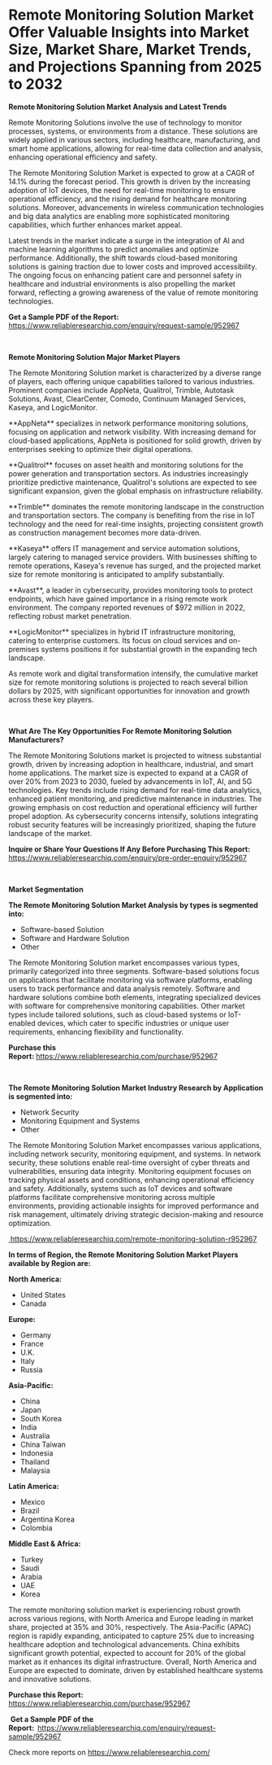 <p><h1>Remote Monitoring Solution Market Offer Valuable Insights into Market Size, Market Share, Market Trends, and Projections Spanning from 2025 to 2032</h1></p><p><strong>Remote Monitoring Solution Market Analysis and Latest Trends</strong></p>
<p><p>Remote Monitoring Solutions involve the use of technology to monitor processes, systems, or environments from a distance. These solutions are widely applied in various sectors, including healthcare, manufacturing, and smart home applications, allowing for real-time data collection and analysis, enhancing operational efficiency and safety.</p><p>The Remote Monitoring Solution Market is expected to grow at a CAGR of 14.1% during the forecast period. This growth is driven by the increasing adoption of IoT devices, the need for real-time monitoring to ensure operational efficiency, and the rising demand for healthcare monitoring solutions. Moreover, advancements in wireless communication technologies and big data analytics are enabling more sophisticated monitoring capabilities, which further enhances market appeal.</p><p>Latest trends in the market indicate a surge in the integration of AI and machine learning algorithms to predict anomalies and optimize performance. Additionally, the shift towards cloud-based monitoring solutions is gaining traction due to lower costs and improved accessibility. The ongoing focus on enhancing patient care and personnel safety in healthcare and industrial environments is also propelling the market forward, reflecting a growing awareness of the value of remote monitoring technologies.</p></p>
<p><strong>Get a Sample PDF of the Report:&nbsp;</strong> <a href="https://www.reliableresearchiq.com/enquiry/request-sample/952967?utm_campaign=3283&utm_medium=2&utm_source=Github&utm_content=ia&utm_term=06032025&utm_id=remote-monitoring-solution">https://www.reliableresearchiq.com/enquiry/request-sample/952967</a></p>
<p>&nbsp;</p>
<p><strong>Remote Monitoring Solution Major Market Players</strong></p>
<p><p>The Remote Monitoring Solution market is characterized by a diverse range of players, each offering unique capabilities tailored to various industries. Prominent companies include AppNeta, Qualitrol, Trimble, Autotask Solutions, Avast, ClearCenter, Comodo, Continuum Managed Services, Kaseya, and LogicMonitor.</p><p>**AppNeta** specializes in network performance monitoring solutions, focusing on application and network visibility. With increasing demand for cloud-based applications, AppNeta is positioned for solid growth, driven by enterprises seeking to optimize their digital operations.</p><p>**Qualitrol** focuses on asset health and monitoring solutions for the power generation and transportation sectors. As industries increasingly prioritize predictive maintenance, Qualitrol's solutions are expected to see significant expansion, given the global emphasis on infrastructure reliability.</p><p>**Trimble** dominates the remote monitoring landscape in the construction and transportation sectors. The company is benefiting from the rise in IoT technology and the need for real-time insights, projecting consistent growth as construction management becomes more data-driven.</p><p>**Kaseya** offers IT management and service automation solutions, largely catering to managed service providers. With businesses shifting to remote operations, Kaseya's revenue has surged, and the projected market size for remote monitoring is anticipated to amplify substantially.</p><p>**Avast**, a leader in cybersecurity, provides monitoring tools to protect endpoints, which have gained importance in a rising remote work environment. The company reported revenues of $972 million in 2022, reflecting robust market penetration.</p><p>**LogicMonitor** specializes in hybrid IT infrastructure monitoring, catering to enterprise customers. Its focus on cloud services and on-premises systems positions it for substantial growth in the expanding tech landscape.</p><p>As remote work and digital transformation intensify, the cumulative market size for remote monitoring solutions is projected to reach several billion dollars by 2025, with significant opportunities for innovation and growth across these key players.</p></p>
<p>&nbsp;</p>
<p><strong>What Are The Key Opportunities For Remote Monitoring Solution Manufacturers?</strong></p>
<p><p>The Remote Monitoring Solutions market is projected to witness substantial growth, driven by increasing adoption in healthcare, industrial, and smart home applications. The market size is expected to expand at a CAGR of over 20% from 2023 to 2030, fueled by advancements in IoT, AI, and 5G technologies. Key trends include rising demand for real-time data analytics, enhanced patient monitoring, and predictive maintenance in industries. The growing emphasis on cost reduction and operational efficiency will further propel adoption. As cybersecurity concerns intensify, solutions integrating robust security features will be increasingly prioritized, shaping the future landscape of the market.</p></p>
<p><strong>Inquire or Share Your Questions If Any Before Purchasing This Report:</strong> <a href="https://www.reliableresearchiq.com/enquiry/pre-order-enquiry/952967?utm_campaign=3283&utm_medium=2&utm_source=Github&utm_content=ia&utm_term=06032025&utm_id=remote-monitoring-solution">https://www.reliableresearchiq.com/enquiry/pre-order-enquiry/952967</a></p>
<p>&nbsp;</p>
<p><strong>Market Segmentation</strong></p>
<p><strong>The Remote Monitoring Solution Market Analysis by types is segmented into:</strong></p>
<p><ul><li>Software-based Solution</li><li>Software and Hardware Solution</li><li>Other</li></ul></p>
<p><p>The Remote Monitoring Solution market encompasses various types, primarily categorized into three segments. Software-based solutions focus on applications that facilitate monitoring via software platforms, enabling users to track performance and data analysis remotely. Software and hardware solutions combine both elements, integrating specialized devices with software for comprehensive monitoring capabilities. Other market types include tailored solutions, such as cloud-based systems or IoT-enabled devices, which cater to specific industries or unique user requirements, enhancing flexibility and functionality.</p></p>
<p><strong>Purchase this Report:&nbsp;</strong><a href="https://www.reliableresearchiq.com/purchase/952967?utm_campaign=3283&utm_medium=2&utm_source=Github&utm_content=ia&utm_term=06032025&utm_id=remote-monitoring-solution">https://www.reliableresearchiq.com/purchase/952967</a></p>
<p>&nbsp;</p>
<p><strong>The Remote Monitoring Solution Market Industry Research by Application is segmented into:</strong></p>
<p><ul><li>Network Security</li><li>Monitoring Equipment and Systems</li><li>Other</li></ul></p>
<p><p>The Remote Monitoring Solution Market encompasses various applications, including network security, monitoring equipment, and systems. In network security, these solutions enable real-time oversight of cyber threats and vulnerabilities, ensuring data integrity. Monitoring equipment focuses on tracking physical assets and conditions, enhancing operational efficiency and safety. Additionally, systems such as IoT devices and software platforms facilitate comprehensive monitoring across multiple environments, providing actionable insights for improved performance and risk management, ultimately driving strategic decision-making and resource optimization.</p></p>
<p><a href="https://www.reliableresearchiq.com/remote-monitoring-solution-r952967?utm_campaign=3283&utm_medium=2&utm_source=Github&utm_content=ia&utm_term=06032025&utm_id=remote-monitoring-solution">&nbsp;https://www.reliableresearchiq.com/remote-monitoring-solution-r952967</a></p>
<p><strong>In terms of Region, the Remote Monitoring Solution Market Players available by Region are:</strong></p>
<p>
    <p> <strong> North America: </strong>
        <ul>
            <li>United States</li>
            <li>Canada</li>
        </ul>
        </p> 
    <p> <strong> Europe: </strong>
        <ul>
            <li>Germany</li>
            <li>France</li>
            <li>U.K.</li>
            <li>Italy</li>
            <li>Russia</li>
        </ul>
        </p> 
    <p> <strong> Asia-Pacific: </strong>
        <ul>
            <li>China</li>
            <li>Japan</li>
            <li>South Korea</li>
            <li>India</li>
            <li>Australia</li>
            <li>China Taiwan</li>
            <li>Indonesia</li>
            <li>Thailand</li>
            <li>Malaysia</li>
        </ul>
        </p> 
    <p> <strong> Latin America: </strong>
        <ul>
            <li>Mexico</li>
            <li>Brazil</li>
            <li>Argentina Korea</li>
            <li>Colombia</li>
        </ul>
        </p> 
    <p> <strong> Middle East & Africa: </strong>
        <ul>
            <li>Turkey</li>
            <li>Saudi</li>
            <li>Arabia</li>
            <li>UAE</li>
            <li>Korea</li>
        </ul>
    </p>
    </p>
<p><p>The remote monitoring solution market is experiencing robust growth across various regions, with North America and Europe leading in market share, projected at 35% and 30%, respectively. The Asia-Pacific (APAC) region is rapidly expanding, anticipated to capture 25% due to increasing healthcare adoption and technological advancements. China exhibits significant growth potential, expected to account for 20% of the global market as it enhances its digital infrastructure. Overall, North America and Europe are expected to dominate, driven by established healthcare systems and innovative solutions.</p></p>
<p><strong>Purchase this Report: </strong><a href="https://www.reliableresearchiq.com/purchase/952967?utm_campaign=3283&utm_medium=2&utm_source=Github&utm_content=ia&utm_term=06032025&utm_id=remote-monitoring-solution">https://www.reliableresearchiq.com/purchase/952967</a></p>
<p>&nbsp;<strong>Get a Sample PDF of the Report:&nbsp;&nbsp;</strong><a href="https://www.reliableresearchiq.com/enquiry/request-sample/952967?utm_campaign=3283&utm_medium=2&utm_source=Github&utm_content=ia&utm_term=06032025&utm_id=remote-monitoring-solution">https://www.reliableresearchiq.com/enquiry/request-sample/952967</a></p>
<p><strong></strong></p>
<p>Check more reports on <a href="https://www.reliableresearchiq.com/?utm_campaign=3283&utm_medium=2&utm_source=Github&utm_content=ia&utm_term=06032025&utm_id=remote-monitoring-solution">https://www.reliableresearchiq.com/</a></p>